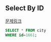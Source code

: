 ## Select By ID
[문제링크](https://www.hackerrank.com/challenges/select-by-id/problem?isFullScreen=true)
```sql
SELECT * FROM city
WHERE id=1661;
```
